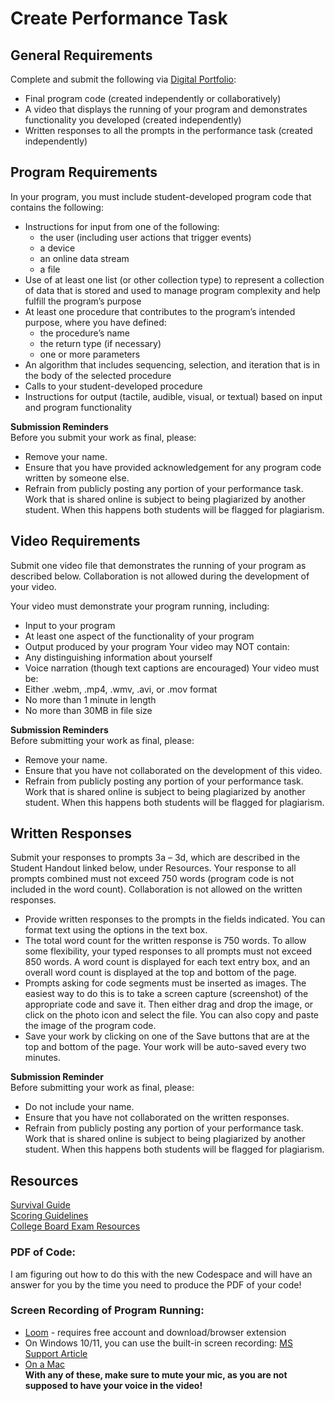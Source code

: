 # Create Performance Task

## General Requirements

Complete and submit the following via [Digital Portfolio](https://digitalportfolio.collegeboard.org/):
- Final program code (created independently or collaboratively)
- A video that displays the running of your program and demonstrates functionality you developed (created independently)
- Written responses to all the prompts in the performance task (created independently)

## Program Requirements

In your program, you must include student-developed program code that contains the following:
- Instructions for input from one of the following:
  - the user (including user actions that trigger events)
  - a device
  - an online data stream
  - a file
- Use of at least one list (or other collection type) to represent a collection of data that is stored and used to manage program complexity and help fulfill the program’s purpose
- At least one procedure that contributes to the program’s intended purpose, where you have defined:
  - the procedure’s name
  - the return type (if necessary)
  - one or more parameters
- An algorithm that includes sequencing, selection, and iteration that is in the body of the selected procedure
- Calls to your student-developed procedure 
- Instructions for output (tactile, audible, visual, or textual) based on input and program functionality

**Submission Reminders**  
Before you submit your work as final, please:
- Remove your name.
- Ensure that you have provided acknowledgement for any program code written by someone else.
- Refrain from publicly posting any portion of your performance task. Work that is shared online is subject to being plagiarized by another student. When this happens both students will be flagged for plagiarism.

## Video Requirements

Submit one video file that demonstrates the running of your program as described below. Collaboration is not allowed during the development of your video.

Your video must demonstrate your program running, including:
- Input to your program
- At least one aspect of the functionality of your program
- Output produced by your program
Your video may NOT contain:
- Any distinguishing information about yourself
- Voice narration (though text captions are encouraged)
Your video must be:
- Either .webm, .mp4, .wmv, .avi, or .mov format
- No more than 1 minute in length
- No more than 30MB in file size

**Submission Reminders**  
Before submitting your work as final, please:
- Remove your name.
- Ensure that you have not collaborated on the development of this video.
- Refrain from publicly posting any portion of your performance task. Work that is shared online is subject to being plagiarized by another student. When this happens both students will be flagged for plagiarism.

## Written Responses

Submit your responses to prompts 3a – 3d, which are described in the Student Handout linked below, under Resources. Your response to all prompts combined must not exceed 750 words (program code is not included in the word count). Collaboration is not allowed on the written responses.
- Provide written responses to the prompts in the fields indicated.  You can format text using the options in the text box. 
- The total word count for the written response is 750 words. To allow some flexibility, your typed responses to all prompts must not exceed 850 words. A word count is displayed for each text entry box, and an overall word count is displayed at the top and bottom of the page.
- Prompts asking for code segments must be inserted as images. The easiest way to do this is to take a screen capture (screenshot) of the appropriate code and save it. Then either drag and drop the image, or click on the photo icon and select the file. You can also copy and paste the image of the program code.
- Save your work by clicking on one of the Save buttons that are at the top and bottom of the page. Your work will be auto-saved every two minutes.

**Submission Reminder**  
Before submitting your work as final, please:
- Do not include your name.
- Ensure that you have not collaborated on the written responses.
- Refrain from publicly posting any portion of your performance task. Work that is shared online is subject to being plagiarized by another student. When this happens both students will be flagged for plagiarism.

## Resources  

[Survival Guide](https://candib80.github.io/apcsp/assets/pdfs/digital_portfolio/create-survival-2021.pdf)<br>
[Scoring Guidelines](https://apcentral.collegeboard.org/pdf/ap21-sg-computer-science-principles.pdf)<br>
[College Board Exam Resources](https://apcentral.collegeboard.org/courses/ap-computer-science-principles/exam)


### PDF of Code:
<!-- I suggest you use the IDE's built-in code rendering, `render50`  
To use this follow this example, provided you have `cd`'d into the correct folder:  
  `render50 -o output.pdf input.c`
  - Where `output.pdf` is the name of the file you wish to output, and `input.c` is the name of the program's source file, either a C or Python file.
  - You can then right click on the PDF that was generated, and click download to save it to your computer.
  - To read all the documentation on `render50`, you can [read the docs here](https://cs50.readthedocs.io/render50/) -->
I am figuring out how to do this with the new Codespace and will have an answer for you by the time you need to produce the PDF of your code!

### Screen Recording of Program Running:
  - [Loom](https://www.loom.com/signup) - requires free account and download/browser extension
  - On Windows 10/11, you can use the built-in screen recording: [MS Support Article](https://support.microsoft.com/en-us/windows/use-a-screen-reader-to-record-your-screen-with-xbox-game-bar-5328cd25-9046-4472-8a14-c485f138802c)
  - [On a Mac](https://support.apple.com/en-us/HT208721)  
**With any of these, make sure to mute your mic, as you are not supposed to have your voice in the video!**
